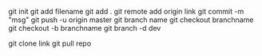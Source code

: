 git init
git add filename
git add .
git remote add origin link
git commit -m "msg"
git push -u origin master
git branch name
git checkout branchname
git checkout -b branchname
git branch -d dev

git clone link
git pull repo

